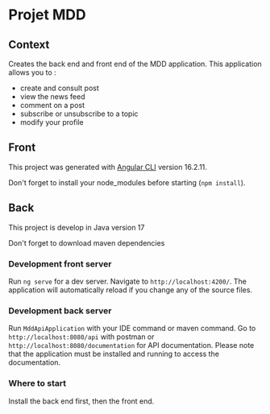 # Projet MDD

## Context

Creates the back end and front end of the MDD application. This application allows you to :

- create and consult post
- view the news feed
- comment on a post
- subscribe or unsubscribe to a topic
- modify your profile

## Front

This project was generated with [Angular CLI](https://angular.io/cli) version 16.2.11.

Don't forget to install your node_modules before starting (`npm install`).

## Back

This project is develop in Java version 17

Don't forget to download maven dependencies

### Development front server

Run `ng serve` for a dev server. Navigate to `http://localhost:4200/`. The application will automatically reload if you change any of the source files.

### Development back server

Run `MddApiApplication` with your IDE command or maven command. Go to `http://localhost:8080/api` with postman or `http://localhost:8080/documentation` for API documentation. Please note that the application must be installed and running to access the documentation.

### Where to start

Install the back end first, then the front end.
